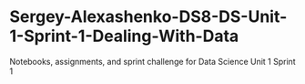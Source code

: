 # Sergey-Alexashenko-DS8-DS-Unit-1-Sprint-1-Dealing-With-Data
Notebooks, assignments, and sprint challenge for Data Science Unit 1 Sprint 1
